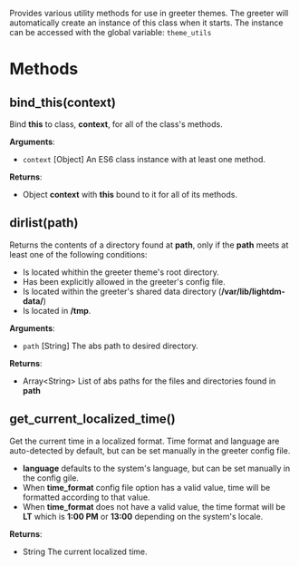 Provides various utility methods for use in greeter themes. The greeter will automatically create an instance of this class when it starts. The instance can be accessed with the global variable: `theme_utils`

# Methods

## bind_this(context)
Bind **this** to class, **context**, for all of the class's methods.

**Arguments**:
- `context` [Object]
  An ES6 class instance with at least one method.

**Returns**:
- Object
  **context** with **this** bound to it for all of its methods.

## dirlist(path)
Returns the contents of a directory found at **path**, only if the **path** meets at least one of the following conditions:
- Is located whithin the greeter theme's root directory.
- Has been explicitly allowed in the greeter's config file.
- Is located within the greeter's shared data directory (**/var/lib/lightdm-data/**)
- Is located in **/tmp**.

**Arguments**:
- `path` [String]
  The abs path to desired directory.

**Returns**:
- Array&lt;String&gt;
  List of abs paths for the files and directories found in **path**

## get_current_localized_time()
Get the current time in a localized format. Time format and language are auto-detected by default, but can be set manually in the greeter config file.
- **language** defaults to the system's language, but can be set manually in the config gile.
- When **time_format** config file option has a valid value, time will be formatted according to that value.
- When **time_format** does not have a valid value, the time format will be **LT** which is **1:00 PM** or **13:00** depending on the system's locale.

**Returns**:
- String
  The current localized time.
